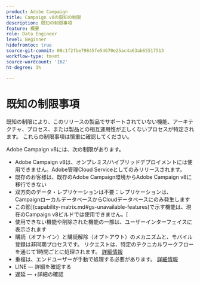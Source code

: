 ```yaml
---
product: Adobe Campaign
title: Campaign v8の既知の制限
description: 既知の制限事項
feature: 概要
role: Data Engineer
level: Beginner
hidefromtoc: true
source-git-commit: 08c1f2fbe79845fe54670e25ac4a63ab65517513
workflow-type: tm+mt
source-wordcount: '162'
ht-degree: 3%

---
```


# 既知の制限事項

既知の制限により、このリリースの製品でサポートされていない機能、アーキテクチャ、プロセス、または製品との相互運用性が正しくないプロセスが特定されます。 これらの制限事項は慎重に確認してください。

Adobe Campaign v8には、次の制限があります。

* Adobe Campaign v8は、オンプレミス/ハイブリッドデプロイメントには使用できません。Adobe管理Cloud Serviceとしてのみリリースされます。
* 既存のお客様は、既存のAdobe Campaign環境からAdobe Campaign v8に移行できない
* 双方向のデータ・レプリケーションは不要：レプリケーションは、CampaignローカルデータベースからCloudデータベースにのみ発生します
* この節](capability-matrix.md#gs-unavailable-features)で示す機能は、現在のCampaign v8ビルドでは使用できません。[
* 使用できない機能や削除された機能の一部は、ユーザーインターフェイスに表示されます
* 購読（オプトイン）と購読解除（オプトアウト）のメカニズムと、モバイル登録は非同期プロセスです。 リクエストは、特定のテクニカルワークフローを通じて1時間ごとに処理されます。 [詳細情報](../config/replication.md#tech-wf)
* 重複は、エンドユーザーが手動で処理する必要があります。 [詳細情報](../dev/keys.md)
* LINE — 詳細を確認する
* 遅延 — +詳細の確認
